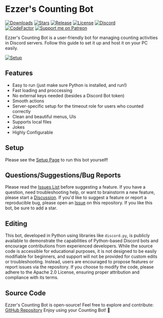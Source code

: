 # Ezzer's Counting Bot
[![Downloads](https://img.shields.io/github/downloads/ezzer0307/CountingBot/total.svg)](https://github.com/ezzer0307/CountingBot/releases/latest)
[![Stars](https://img.shields.io/github/stars/ezzer0307/CountingBot.svg)](https://github.com/ezzer0307/CountingBot/stargazers)
[![Release](https://img.shields.io/github/release/ezzer0307/CountingBot.svg)](https://github.com/ezzer0307/CountingBot/releases/latest)
[![License](https://img.shields.io/github/license/ezzer0307/CountingBot.svg)](https://github.com/ezzer0307/CountingBot/blob/master/LICENSE)
[![Discord](https://discordapp.com/api/guilds/967040745196380220/widget.png)](https://discord.gg/q9GPtDvfgU)<br>
[![CodeFactor](https://www.codefactor.io/repository/github/ezzer0307/CountingBot/badge)](https://www.codefactor.io/repository/github/ezzer0307/CountingBot)
[![Support me on Patreon](https://img.shields.io/endpoint.svg?url=https%3A%2F%2Fshieldsio-patreon.vercel.app%2Fapi%3Fusername%3Dezzer0307%26type%3Dpatrons&style=flat)](https://patreon.com/ezzer0307)

Ezzer's Counting Bot is a user-friendly bot for managing counting activities in Discord servers. Follow this guide to set it up and host it on your PC easily.

[![Setup](http://i.imgur.com/VvXYp5j.png)](https://github.com/ezzer0307/CountingBot/blob/main/SETUP%20GUIDE.md)

## Features
- Easy to run (just make sure Python is installed, and run!)
- Fast loading and proccessing
- No external keys needed (besides a Discord Bot token)
- Smooth actions
- Server-specific setup for the timeout role for users who counted correctly
- Clean and beautiful menus, UIs
- Supports local files
- Jokes
- Highly Configurable

## Setup
Please see the [Setup Page](https://github.com/ezzer0307/CountingBot/blob/main/SETUP%20GUIDE.md) to run this bot yourself!

## Questions/Suggestions/Bug Reports
Please read the [Issues List](https://github.com/ezzer0307/CountingBot/issues) before suggesting a feature. If you have a question, need troubleshooting help, or want to brainstorm a new feature, please start a [Discussion](https://github.com/ezzer0307/CountingBot/discussions). If you'd like to suggest a feature or report a reproducible bug, please open an [Issue](https://github.com/ezzer0307/CountingBot/issues) on this repository. If you like this bot, be sure to add a star.

## Editing
This bot, developed in Python using libraries like `discord.py`, is publicly available to demonstrate the capabilities of Python-based Discord bots and encourage contributions from experienced developers. While the source code is accessible for educational purposes, it is not designed to be easily modifiable for beginners, and support will not be provided for custom edits or troubleshooting. Instead, users are encouraged to propose features or report issues via the repository. If you choose to modify the code, please adhere to the Apache 2.0 License, ensuring proper attribution and compliance with its terms.

## Source Code

Ezzer's Counting Bot is open-source! Feel free to explore and contribute: [GitHub Repository](https://github.com/ezzer0307/CountingBot)
Enjoy using your Counting Bot! 🚀
